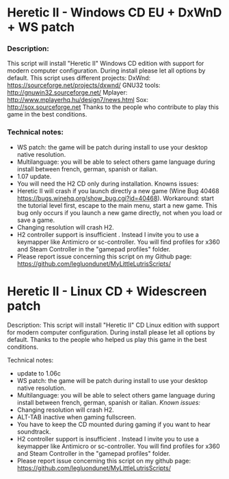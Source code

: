 # Heretic II - Windows CD EU + DxWnD + WS patch

### Description:
This script will install "Heretic II" Windows CD edition with support for modern computer configuration.
During install please let all options by default.
This script uses different projects:
DxWnd: https://sourceforge.net/projects/dxwnd/
GNU32 tools: http://gnuwin32.sourceforge.net/
Mplayer: http://www.mplayerhq.hu/design7/news.html
Sox: http://sox.sourceforge.net
Thanks to the people who contribute to play this game in the best conditions.

### Technical notes:
- WS patch: the game will be patch during install to use your desktop native resolution.
- Multilanguage: you will be able to select  others game  language during install between french, german, spanish or italian.
- 1.07 update.
- You will need the H2 CD only during installation.
Knowns issues:
- Heretic II will crash if you launch directly a new game (Wine Bug 40468 https://bugs.winehq.org/show_bug.cgi?id=40468). Workaround: start the tutorial level first, escape to the main menu, start a new game. This bug only occurs if you launch a new game directly, not when you load or save a game.
- Changing resolution will crash H2.
- H2 controller support is insufficient . Instead I invite you to use a keymapper like Antimicro or sc-controller. You will find profiles for x360 and Steam Controller in the "gamepad profiles" folder.
- Please report issue concerning this script on my Github page:
https://github.com/legluondunet/MyLittleLutrisScripts/


# Heretic II - Linux CD + Widescreen patch

Description:
This script will install "Heretic II" CD Linux edition with support for modern computer configuration.
During install please let all options by default.
Thanks to the people who helped us play this game in the best conditions.

Technical notes:
- update to 1.06c
- WS patch: the game will be patch during install to use your desktop native resolution.
- Multilanguage: you will be able to select others game language during install between french, german, spanish or italian.
*Known issues:*
- Changing resolution will crash H2.
- ALT-TAB inactive when gaming fullscreen.
- You have to keep the CD mounted during gaming if you want to hear soundtrack.
- H2 controller support is insufficient . Instead I invite you to use a keymapper like Antimicro or sc-controller. You will find profiles for x360 and Steam Controller in the "gamepad profiles" folder.
- Please report issue concerning this script on my github page:
https://github.com/legluondunet/MyLittleLutrisScripts/
